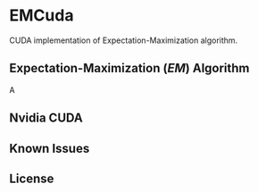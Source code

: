 EMCuda
======

CUDA implementation of Expectation-Maximization algorithm.

Expectation-Maximization (*EM*) Algorithm
-----------------------------------------

A

Nvidia CUDA
-----------

Known Issues
------------

License
-------
